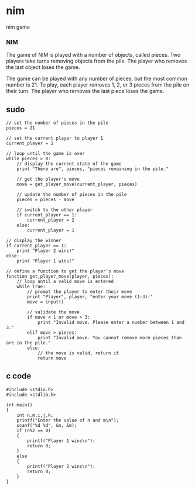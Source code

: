 # nim
nim game



### NIM

The game of NIM is played with a number of objects, called pieces. Two players take turns removing objects from the pile. The player who removes the last object loses the game. 

The game can be played with any number of pieces, but the most common number is 21. To play, each player removes 1, 2, or 3 pieces from the pile on their turn. The player who removes the last piece loses the game.

## sudo
```
// set the number of pieces in the pile
pieces = 21

// set the current player to player 1
current_player = 1

// loop until the game is over
while pieces > 0:
    // display the current state of the game
    print "There are", pieces, "pieces remaining in the pile."

    // get the player's move
    move = get_player_move(current_player, pieces)

    // update the number of pieces in the pile
    pieces = pieces - move

    // switch to the other player
    if current_player == 1:
        current_player = 2
    else:
        current_player = 1

// display the winner
if current_player == 1:
    print "Player 2 wins!"
else:
    print "Player 1 wins!"

// define a function to get the player's move
function get_player_move(player, pieces):
    // loop until a valid move is entered
    while True:
        // prompt the player to enter their move
        print "Player", player, "enter your move (1-3):"
        move = input()

        // validate the move
        if move < 1 or move > 3:
            print "Invalid move. Please enter a number between 1 and 3."
        elif move > pieces:
            print "Invalid move. You cannot remove more pieces than are in the pile."
        else:
            // the move is valid, return it
            return move
```

## c code 
```
#include <stdio.h> 
#include <stdlib.h> 

int main() 
{ 
    int n,m,i,j,k; 
    printf("Enter the value of n and m\n"); 
    scanf("%d %d", &n, &m); 
    if (n%2 == 0) 
    { 
        printf("Player 1 wins\n"); 
        return 0; 
    } 
    else
    { 
        printf("Player 2 wins\n"); 
        return 0; 
    } 
}
```
